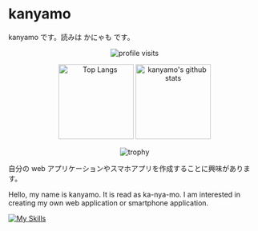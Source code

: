 # kanyamo

<p>
  kanyamo です。読みは かにゃも です。
</p>

<p align="center">
  <img alt="profile visits" src="https://komarev.com/ghpvc/?username=kanyamo&color=brightgreen&style=for-the-badge">
</p>

<p align="center"> 
  <img alt="Top Langs" height="150px" src="https://github-readme-stats.vercel.app/api/top-langs/?username=kanyamo&theme=dark&count_private=true&layout=compact" />
  <img alt="kanyamo's github stats" height="150px" src="https://github-readme-stats.vercel.app/api?username=kanyamo&theme=dark" />
</p>

<p align="center">
  <img alt="trophy" src="https://github-profile-trophy.vercel.app/?username=kanyamo&theme=dark&column=)](https://github.com/ryo-ma/github-profile-trophy)">
</p>

<p>
自分の web アプリケーションやスマホアプリを作成することに興味があります。
</p>

<p>
Hello, my name is kanyamo. It is read as ka-nya-mo. I am interested in creating my own web application or smartphone application.
</p>

[![My Skills](https://skillicons.dev/icons?i=html,css,js,ts,sass,lit,webpack,nodejs,react,nextjs,nestjs,prisma,graphql,py,django,dart,flutter,postgres,docker,aws,git,github,githubactions,linux,nginx)](https://skillicons.dev)
